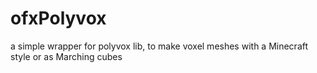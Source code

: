ofxPolyvox
==========

a simple wrapper for polyvox lib, to make voxel meshes with a Minecraft style or as Marching cubes